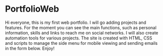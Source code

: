 ﻿# PortfolioWeb
Hi everyone, this is my first web portfolio. 
I will go adding projects and features. 
For the moment you can see the main functions, such as personal information, skills and links to reach me on social networks. I will also create automation tools for various projects. 
The site is created with HTML, CSS and scripts to manage the side menu for mobile viewing and sending emails in the form below. 
Enjoy!
